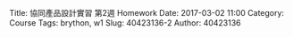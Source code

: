 Title: 協同產品設計實習 第2週 Homework
Date: 2017-03-02 11:00
Category: Course
Tags: brython, w1
Slug: 40423136-2
Author: 40423136

